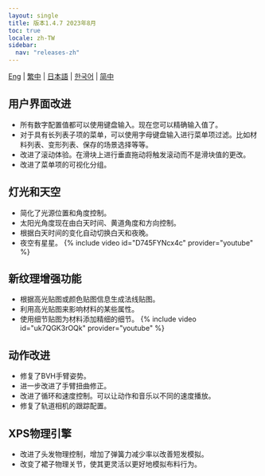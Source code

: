 ```yaml
---
layout: single
title: 版本1.4.7 2023年8月
toc: true
locale: zh-TW
sidebar:
  nav: "releases-zh"
---
```

[Eng](/dancexr/releases/1.4.7) | [繁中](/tw/dancexr/releases/1.4.7) | [日本語](/jp/dancexr/releases/1.4.7) | [한국어](/kr/dancexr/releases/1.4.7) | [简中](/zh/dancexr/releases/1.4.7)

## 用户界面改进
* 所有数字配置值都可以使用键盘输入。现在您可以精确输入值了。
* 对于具有长列表子项的菜单，可以使用字母键盘输入进行菜单项过滤。比如材料列表、变形列表、保存的场景选择等等。
* 改进了滚动体验。在滑块上进行垂直拖动将触发滚动而不是滑块值的更改。
* 改进了菜单项的可视化分组。

## 灯光和天空
* 简化了光源位置和角度控制。
* 太阳光角度现在由白天时间、黄道角度和方向控制。
* 根据白天时间的变化自动切换白天和夜晚。
* 夜空有星星。
{% include video id="D745FYNcx4c" provider="youtube" %}

## 新纹理增强功能
* 根据高光贴图或颜色贴图信息生成法线贴图。
* 利用高光贴图来影响材料的某些属性。
* 使用细节贴图为材料添加精细的细节。
{% include video id="uk7QGK3rOQk" provider="youtube" %}

## 动作改进
* 修复了BVH手臂姿势。
* 进一步改进了手臂扭曲修正。
* 改进了循环和速度控制。可以让动作和音乐以不同的速度播放。
* 修复了轨道相机的跟踪配置。

## XPS物理引擎
* 改进了头发物理控制，增加了弹簧力减少率以改善短发模拟。
* 改变了裙子物理关节，使其更灵活以更好地模拟布料行为。